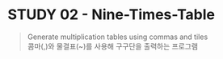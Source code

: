 # STUDY 02 - Nine-Times-Table
> Generate multiplication tables using commas and tiles<br>
> 콤마(,)와 물결표(~)를 사용해 구구단을 출력하는 프로그램

<p align="center" dir="auto">
<br><img style="max-width:100%" src=""/>
</p>

